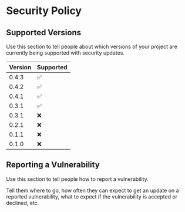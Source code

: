 # Security Policy

## Supported Versions

Use this section to tell people about which versions of your project are
currently being supported with security updates.

| Version | Supported          |
| ------- | ------------------ |
| 0.4.3   | :white_check_mark: |
| 0.4.2   | :white_check_mark: |
| 0.4.1   | :white_check_mark: |
| 0.3.1   | :white_check_mark: |
| 0.3.1   | :x:                |
| 0.2.1   | :x:                |
| 0.1.1   | :x:                |
| 0.1.0   | :x:                |

## Reporting a Vulnerability

Use this section to tell people how to report a vulnerability.

Tell them where to go, how often they can expect to get an update on a
reported vulnerability, what to expect if the vulnerability is accepted or
declined, etc.
